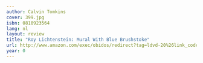 ```yaml
---
author: Calvin Tomkins
cover: 399.jpg
isbn: 0810923564
lang: nl
layout: review
title: "Roy Lichtenstein: Mural With Blue Brushstoke"
url: http://www.amazon.com/exec/obidos/redirect?tag=ldvd-20%26link_code=xm2%26camp=2025%26creative=165953%26path=http://www.amazon.com/gp/redirect.html%253fASIN=0810923564%2526tag=ldvd-20%2526lcode=xm2%2526cID=2025%2526ccmID=165953%2526location=/o/ASIN/0810923564%25253FSubscriptionId=0VJDVJ14KM0P0VXDCQ82
year: 0
---
```

